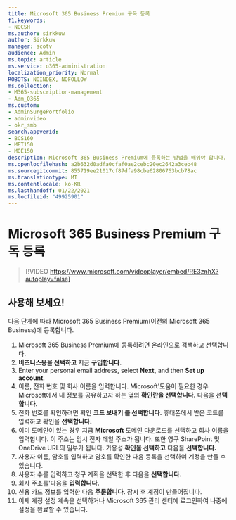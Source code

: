 ```yaml
---
title: Microsoft 365 Business Premium 구독 등록
f1.keywords:
- NOCSH
ms.author: sirkkuw
author: Sirkkuw
manager: scotv
audience: Admin
ms.topic: article
ms.service: o365-administration
localization_priority: Normal
ROBOTS: NOINDEX, NOFOLLOW
ms.collection:
- M365-subscription-management
- Adm_O365
ms.custom:
- AdminSurgePortfolio
- adminvideo
- okr_smb
search.appverid:
- BCS160
- MET150
- MOE150
description: Microsoft 365 Business Premium에 등록하는 방법을 배워야 합니다.
ms.openlocfilehash: a2b632d0adfa0cfaf0ae2cebc20ec2642a3ceb48
ms.sourcegitcommit: 855719ee21017cf87dfa98cbe62806763bcb78ac
ms.translationtype: MT
ms.contentlocale: ko-KR
ms.lasthandoff: 01/22/2021
ms.locfileid: "49925901"
---
```

# <a name="sign-up-for-microsoft-365-business-premium-subscription"></a>Microsoft 365 Business Premium 구독 등록

> [!VIDEO https://www.microsoft.com/videoplayer/embed/RE3znhX?autoplay=false]

## <a name="try-it"></a>사용해 보세요!

다음 단계에 따라 Microsoft 365 Business Premium(이전의 Microsoft 365 Business)에 등록합니다.

1. Microsoft 365 Business Premium에 등록하려면 온라인으로 검색하고 선택합니다.
2. **비즈니스용을 선택하고** 지금 **구입합니다.**
3. Enter your personal email address, select  **Next,** and then  **Set up account**.
4. 이름, 전화 번호 및 회사 이름을 입력합니다. Microsoft&#39;도움이 필요한 경우 Microsoft에서 내 정보를 공유하고자 하는 옆의 **확인란을 선택합니다.** 다음을 **선택합니다.**
5. 전화 번호를 확인하려면 확인 **코드 보내기 를 선택합니다.** 휴대폰에서 받은 코드를 입력하고 확인을 **선택합니다.**
6. 이미 도메인이 있는 경우 지금  **Microsoft** 도메인 다운로드를 선택하고 회사 이름을 입력합니다. 이 주소는 임시 전자 메일 주소가 됩니다. 또한 영구 SharePoint 및 OneDrive URL의 일부가 됩니다. 가용성 **확인을 선택하고** 다음을 **선택합니다.**
7. 사용자 이름, 암호를 입력하고 암호를 확인한  다음 등록을 선택하여 계정을 만들 수 있습니다.
8. 사용자 수를 입력하고 청구 계획을 선택한 후 다음을 **선택합니다.**
9.  회사 주소를&#39;다음을 **입력합니다.**
10. 신용 카드 정보를 입력한 다음 **주문합니다.** 잠시 후 계정이 만들어집니다.
11. 이제 계정 설정  계속을 선택하거나 Microsoft 365 관리 센터에 로그인하여 나중에 설정을 완료할 수 있습니다.